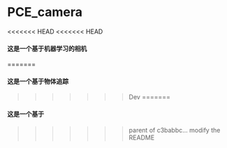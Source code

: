 # PCE_camera
<<<<<<< HEAD
<<<<<<< HEAD
#### 这是一个基于机器学习的相机
=======
#### 这是一个基于物体追踪
>>>>>>> Dev
=======
#### 这是一个基于
>>>>>>> parent of c3babbc... modify the README
